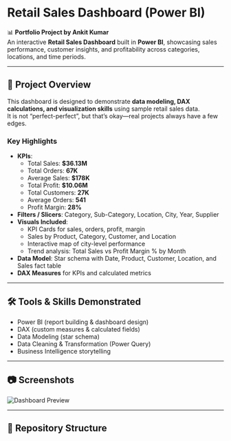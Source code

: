 # Retail Sales Dashboard (Power BI)

📊 **Portfolio Project by Ankit Kumar**  
An interactive **Retail Sales Dashboard** built in **Power BI**, showcasing sales performance, customer insights, and profitability across categories, locations, and time periods.

---

## 🚀 Project Overview
This dashboard is designed to demonstrate **data modeling, DAX calculations, and visualization skills** using sample retail sales data.  
It is not “perfect-perfect”, but that’s okay—real projects always have a few edges.  

### Key Highlights
- **KPIs**:  
  - Total Sales: **$36.13M**  
  - Total Orders: **67K**  
  - Average Sales: **$178K**  
  - Total Profit: **$10.06M**  
  - Total Customers: **27K**  
  - Average Orders: **541**  
  - Profit Margin: **28%**
- **Filters / Slicers**: Category, Sub-Category, Location, City, Year, Supplier
- **Visuals Included**:
  - KPI Cards for sales, orders, profit, margin
  - Sales by Product, Category, Customer, and Location
  - Interactive map of city-level performance
  - Trend analysis: Total Sales vs Profit Margin % by Month
- **Data Model**: Star schema with Date, Product, Customer, Location, and Sales fact table
- **DAX Measures** for KPIs and calculated metrics

---

## 🛠️ Tools & Skills Demonstrated
- Power BI (report building & dashboard design)  
- DAX (custom measures & calculated fields)  
- Data Modeling (star schema)  
- Data Cleaning & Transformation (Power Query)  
- Business Intelligence storytelling  

---

## 📷 Screenshots
![Dashboard Preview](assets/screen-1.png)  

---

## 📂 Repository Structure
